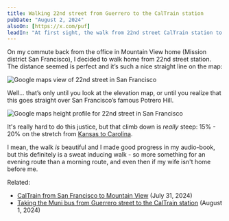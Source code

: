 ```yaml
---
title: Walking 22nd street from Guerrero to the CalTrain station
pubDate: "August 2, 2024"
alsoOn: [https://x.com/puf]
leadIn: "At first sight, the walk from 22nd street CalTrain station to my home in the Mission is a breeze. But then I realized: that's Potrero hill in the middle there - so what will the climb/descent be like?"
---
```

On my commute back from the office in Mountain View home (Mission district San Francisco), I decided to walk home from 22nd street station. The distance seemed is perfect and it’s such a nice straight line on the map:

![Google maps view of 22nd street in San Francisco](https://i.imgur.com/YgH1JME.png)

Well… that’s only until you look at the elevation map, or until you realize that this goes straight over San Francisco’s famous Potrero Hill.

![Google maps height profile for 22nd street in San Francisco](https://i.imgur.com/Uy6M2d9.png)

It's really hard to do this justice, but that climb down is *really* steep: 15% - 20% on the stretch from [Kansas to Carolina](https://maps.app.goo.gl/Zn7HLVFUyLavgooK7).

I mean, the walk *is* beautiful and I made good progress in my audio-book, but this definitely is a sweat inducing walk - so more something for an evening route than a morning route, and even then if my wife isn't home before me.

Related:

 * [CalTrain from San Francisco to Mountain View](/socials/2024-07-31-caltrain-from-san-francisco-to-mountain-view) (July 31, 2024)
 * [Taking the Muni bus from Guerrero street to the CalTrain station](https://puf.io/socials/2024-08-01-muni-bus-to-caltrain-station) (August 1, 2024)
 
